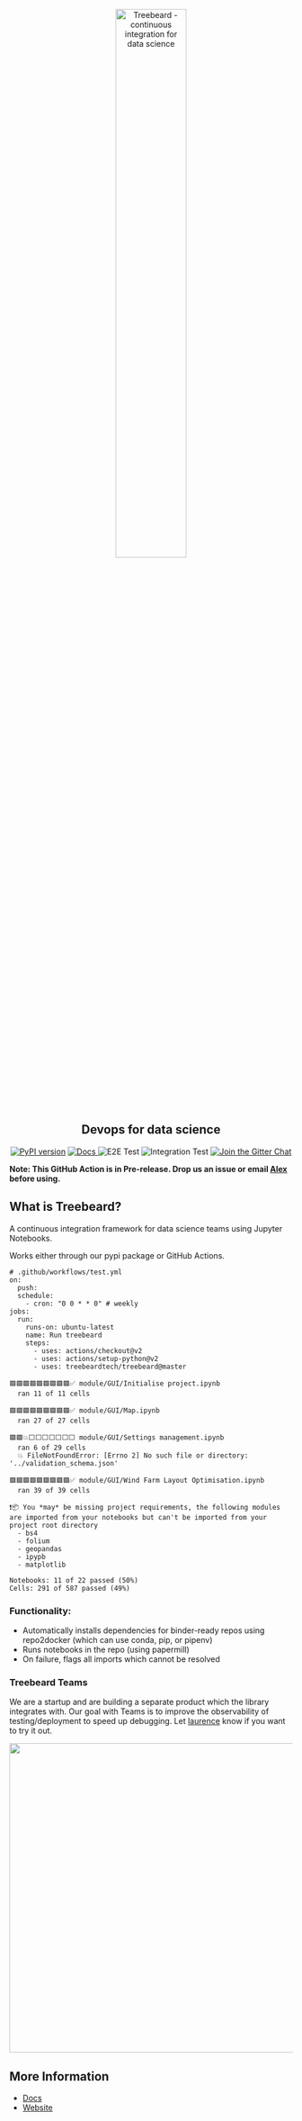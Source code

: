 <p align="center"><a href="https://treebeard.io"><img width=50% alt="Treebeard - continuous integration for data science" src="https://github.com/treebeardtech/treebeard/blob/master/docs/img/treebeard.jpg?raw=true"></a></p>
<h2 align="center">Devops for data science</h2>

<p align="center">
<a href="https://badge.fury.io/py/treebeard"><img src="https://badge.fury.io/py/treebeard.svg" alt="PyPI version"></a>
<a href="https://treebeard.readthedocs.io/"><img src="https://readthedocs.org/projects/treebeard/badge/?version=latest" alt="Docs"> </a>
<img src="https://github.com/treebeardtech/treebeard/workflows/E2E%20Test/badge.svg" alt="E2E Test">
<img src="https://github.com/treebeardtech/treebeard/workflows/Integration%20Test/badge.svg" alt="Integration Test">
<a href="https://gitter.im/treebeardtech/community?utm_source=badge&amp;utm_medium=badge&amp;utm_campaign=pr-badge&amp;utm_content=badge"><img src="https://badges.gitter.im/Join%20Chat.svg" alt="Join the Gitter Chat"></a></p>

**Note: This GitHub Action is in Pre-release. Drop us an issue or email [Alex](mailto:alex@treebeard.io) before using.**

## What is Treebeard?

A continuous integration framework for data science teams using Jupyter Notebooks.

Works either through our pypi package or GitHub Actions.

```
# .github/workflows/test.yml
on:
  push:
  schedule:
    - cron: "0 0 * * 0" # weekly
jobs:
  run:
    runs-on: ubuntu-latest
    name: Run treebeard
    steps:
      - uses: actions/checkout@v2
      - uses: actions/setup-python@v2
      - uses: treebeardtech/treebeard@master
```

```
🟩🟩🟩🟩🟩🟩🟩🟩🟩✅ module/GUI/Initialise project.ipynb
  ran 11 of 11 cells

🟩🟩🟩🟩🟩🟩🟩🟩🟩✅ module/GUI/Map.ipynb
  ran 27 of 27 cells

🟩🟩💥⬜⬜⬜⬜⬜⬜⬜ module/GUI/Settings management.ipynb
  ran 6 of 29 cells
  💥 FileNotFoundError: [Errno 2] No such file or directory: '../validation_schema.json'

🟩🟩🟩🟩🟩🟩🟩🟩🟩✅ module/GUI/Wind Farm Layout Optimisation.ipynb
  ran 39 of 39 cells

❗📦 You *may* be missing project requirements, the following modules are imported from your notebooks but can't be imported from your project root directory
  - bs4
  - folium
  - geopandas
  - ipypb
  - matplotlib

Notebooks: 11 of 22 passed (50%)
Cells: 291 of 587 passed (49%)
```

### Functionality:

- Automatically installs dependencies for binder-ready repos using repo2docker (which can use conda, pip, or pipenv)
- Runs notebooks in the repo (using papermill)
- On failure, flags all imports which cannot be resolved


### Treebeard Teams

We are a startup and are building a separate product which the library integrates with. Our goal with Teams is to improve the observability of testing/deployment to speed up debugging. Let [laurence](mailto:laurence@treebeard.io) know if you want to try it out.

<p align="center"><img src="https://storage.googleapis.com/treebeard_image_dump_public/github.png" width="550px" style="margin:'auto'"/></p>

## More Information

- [Docs](https://treebeard.readthedocs.io/en/latest/)
- [Website](https://treebeard.io)
